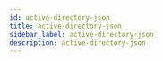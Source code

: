 ```yaml
---
id: active-directory-json
title: active-directory-json
sidebar_label: active-directory-json
description: active-directory-json
---
```


